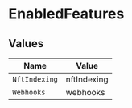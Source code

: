 # EnabledFeatures


## Values

| Name          | Value         |
| ------------- | ------------- |
| `NftIndexing` | nftIndexing   |
| `Webhooks`    | webhooks      |